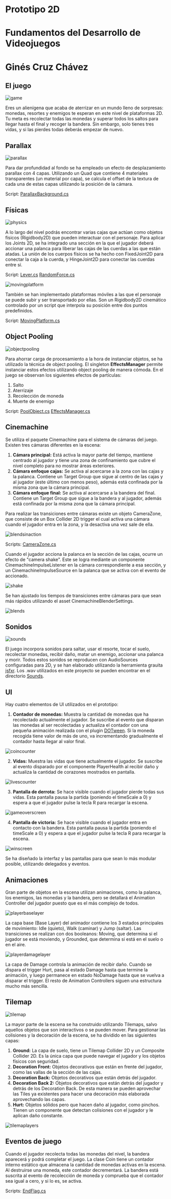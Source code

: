 # Prototipo 2D
# Fundamentos del Desarrollo de Videojuegos
# Ginés Cruz Chávez

## El juego

![game](ReadmeImages/game.png)

Eres un alienígena que acaba de aterrizar en un mundo lleno de sorpresas: monedas, resortes y enemigos te esperan en este nivel de plataformas 2D. Tu meta es recolectar todas las monedas y superar todos los saltos para llegar hasta el final y recoger la bandera. Sin embargo, solo tienes tres vidas, y si las pierdes todas deberás empezar de nuevo.

## Parallax

![parallax](ReadmeImages/parallax.gif)

Para dar profundidad al fondo se ha empleado un efecto de desplazamiento parallax con 4 capas. Utilizando un Quad que contiene 4 materiales transparentes (un material por capa), se calcula el offset de la textura de cada una de estas capas utilizando la posición de la cámara.

Script: [ParallaxBackground.cs](Assets/Scripts/Effects/ParallaxBackground.cs)

## Físicas

![physics](ReadmeImages/physics.gif)

A lo largo del nivel podrás encontrar varias cajas que actúan como objetos físicos (Rigidbody2D) que pueden interactuar con el personaje. Para aplicar los Joints 2D, se ha integrado una sección en la que el jugador deberá accionar una palanca para liberar las cajas de las cuerdas a las que están atadas. La unión de los cuerpos físicos se ha hecho con FixedJoint2D para conectar la caja a la cuerda, y HingeJoint2D para conectar las cuerdas entre sí.

Script: [Lever.cs](Assets/Scripts/LevelEntities/Lever.cs) [RandomForce.cs](Assets/Scripts/RandomForce.cs)

![movingplatform](ReadmeImages/movingplatform.gif)

También se han implementado plataformas móviles a las que el personaje se puede subir y ser transportado por ellas. Son un Rigidbody2D cinemático controlado por un script que interpola su posición entre dos puntos predefinidos.

Script: [MovingPlatform.cs](Assets/Scripts/LevelEntities/MovingPlatform.cs)

## Object Pooling

![objectpooling](ReadmeImages/objectpooling.gif)

Para ahorrar carga de procesamiento a la hora de instanciar objetos, se ha utilizado la técnica de object pooling. El singleton **EffectsManager** permite instanciar estos efectos utilizando object pooling de manera cómoda. En el juego se observan los siguientes efectos de partículas:

1. Salto
2. Aterrizaje
3. Recolección de moneda
4. Muerte de enemigo

Script: [PoolObject.cs](Assets/Scripts/Effects/PoolObject.cs) [EffectsManager.cs](Assets/Scripts/Effects/EffectsManager.cs)

## Cinemachine

Se utiliza el paquete Cinemachine para el sistema de cámaras del juego. Existen tres cámaras diferentes en la escena:
1. **Cámara principal:** Está activa la mayor parte del tiempo, mantiene centrado al jugador y tiene una zona de confinamiento que cubre el nivel completo para no mostrar áreas exteriores.
2. **Cámara enfoque cajas:** Se activa al acercarse a la zona con las cajas y la palanca. Contiene un Target Group que sigue al centro de las cajas y al jugador (este último con menos peso), además está confinada por la misma zona que la cámara principal.
2. **Cámara enfoque final:** Se activa al acercarse a la bandera del final. Contiene un Target Group que sigue a la bandera y al jugador, además está confinada por la misma zona que la cámara principal.

Para realizar las transiciones entre cámaras existe un objeto CameraZone, que consiste de un Box Collider 2D trigger el cual activa una cámara cuando el jugador entra en la zona, y la desactiva una vez sale de ella.

![blendsinaction](ReadmeImages/blendsinaction.gif)

Scripts: [CameraZone.cs](Assets/Scripts/Effects/CameraZone.cs)

Cuando el jugador acciona la palanca en la sección de las cajas, ocurre un efecto de "camera shake". Este se logra mediante un componente CinemachineImpulseListener en la cámara correspondiente a esa sección, y un CinemachineImpulseSource en la palanca que se activa con el evento de accionado.

![shake](ReadmeImages/shake.png)

Se han ajustado los tiempos de transiciones entre cámaras para que sean más rápidos utilizando el asset CinemachineBlenderSettings.

![blends](ReadmeImages/blends.png)

## Sonidos

![sounds](ReadmeImages/sounds.png)

El juego incorpora sonidos para saltar, usar el resorte, tocar el suelo, recolectar monedas, recibir daño, matar un enemigo, accionar una palanca y morir. Todos estos sonidos se reproducen con AudioSources configuradas para 2D, y se han elaborado utilizando la herramienta grauita [jsfxr](https://sfxr.me/). Los .wav utilizados en este proyecto se pueden encontrar en el directorio [Sounds](Assets/Sounds/).

## UI

Hay cuatro elementos de UI utilizados en el prototipo:

1. **Contador de monedas:** Muestra la cantidad de monedas que ha recolectado actualmente el jugador. Se suscribe al evento que disparan las monedas al ser recolectadas y actualiza el contador con una pequeña animación realizada con el plugin [DOTween](https://dotween.demigiant.com/). Si la moneda recogida tiene valor de más de uno, va incrementando gradualmente el contador hasta llegar al valor final.

![coincounter](ReadmeImages/coincounter.png)

2. **Vidas:** Muestra las vidas que tiene actualmente el jugador. Se suscribe al evento disparado por el componente PlayerHealth al recibir daño y actualiza la cantidad de corazones mostrados en pantalla.

![livescounter](ReadmeImages/livescounter.png)

3. **Pantalla de derrota:** Se hace visible cuando el jugador pierde todas sus vidas. Esta pantalla pausa la partida (poniendo el timeScale a 0) y espera a que el jugador pulse la tecla R para recargar la escena.

![gameoverscreen](ReadmeImages/gameoverscreen.png)

4. **Pantalla de victoria:** Se hace visible cuando el jugador entra en contacto con la bandera. Esta pantalla pausa la partida (poniendo el timeScale a 0) y espera a que el jugador pulse la tecla R para recargar la escena.

![winscreen](ReadmeImages/winscreen.png)

Se ha diseñado la interfaz y las pantallas para que sean lo más modular posible, utilizando delegados y eventos.

## Animaciones

Gran parte de objetos en la escena utilizan animaciones, como la palanca, los enemigos, las monedas y la bandera, pero se detallará el Animation Controller del jugador puesto que es el más complejo de todos.

![playerbaselayer](ReadmeImages/playerbaselayer.png)

La capa base (Base Layer) del animador contiene los 3 estados principales de movimiento: Idle (quieto), Walk (caminar) y Jump (saltar). Las transiciones se realizan con dos booleanos: Moving, que determina si el jugador se está moviendo, y Grounded, que determina si está en el suelo o en el aire.

![playerdamagelayer](ReadmeImages/playerdamagelayer.png)

La capa de Damage controla la animación de recibir daño. Cuando se dispara el trigger Hurt, pasa al estado Damage hasta que termine la animación, y luego permanece en estado NoDamage hasta que se vuelva a disparar el trigger. El resto de Animation Controllers siguen una estructura mucho más sencilla.

## Tilemap

![tilemap](ReadmeImages/tilemap.png)

La mayor parte de la escena se ha construido utilizando Tilemaps, salvo aquellos objetos que son interactivos o se pueden mover.
Para gestionar las colisiones y la decoración de la escena, se ha dividido en las siguientes capas:
1. **Ground:** La capa de suelo, tiene un Tilemap Collider 2D y un Composite Collider 2D. Es la única capa que puede navegar el jugador y los objetos físicos con seguridad.
2. **Decoration Front:** Objetos decorativos que están en frente del jugador, como las vallas de la sección de las cajas.
3. **Decoration Back:** Objetos decorativos que están detrás del jugador.
4. **Decoration Back 2:** Objetos decorativos que están detrás del jugador y detrás de los Decoration Back. De esta manera se pueden aprovechar las Tiles ya existentes para hacer una decoración más elaborada aprovechando las capas.
5. **Hurt:** Objetos sólidos pero que hacen daño al jugador, como pinchos. Tienen un componente que detectan colisiones con el jugador y le aplican daño constante.

![tilemaplayers](ReadmeImages/tilemaplayers.png)

## Eventos de juego

Cuando el jugador recolecta todas las monedas del nivel, la bandera aparecerá y podrá completar el juego. La clase Coin tiene un contador interno estático que almacena la cantidad de monedas activas en la escena. Al destruirse una moneda, este contador decrementará. La bandera está suscrita al evento de recolección de moneda y comprueba que el contador sea igual a cero, y si lo es, se activa.

Scripts: [EndFlag.cs](Assets/Scripts/LevelEntities/EndFlag.cs)